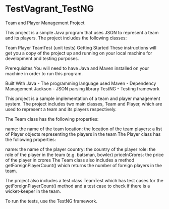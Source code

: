 # TestVagrant_TestNG
Team and Player Management Project

This project is a simple Java program that uses JSON to represent a team and its players. The project includes the following classes:

Team
Player
TeamTest (unit tests)
Getting Started
These instructions will get you a copy of the project up and running on your local machine for development and testing purposes.

Prerequisites
You will need to have Java and Maven installed on your machine in order to run this program.

Built With
Java - The programming language used
Maven - Dependency Management
Jackson - JSON parsing library
TestNG - Testing framework


This project is a sample implementation of a team and player management system. The project includes two main classes, Team and Player, which are used to represent a team and its players respectively.

The Team class has the following properties:

name: the name of the team
location: the location of the team
players: a list of Player objects representing the players in the team
The Player class has the following properties:

name: the name of the player
country: the country of the player
role: the role of the player in the team (e.g. batsman, bowler)
priceInCrores: the price of the player in crores
The Team class also includes a method getForeignPlayerCount() which returns the number of foreign players in the team.

The project also includes a test class TeamTest which has test cases for the getForeignPlayerCount() method and a test case to check if there is a wicket-keeper in the team.

To run the tests, use the TestNG framework.
